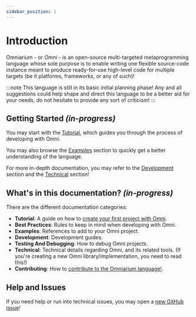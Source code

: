 ```yaml
---
sidebar_position: 1
---
```


# Introduction

Omniarium - or *Omni* - is an open-source multi-targeted metaprogramming language whose sole purpose
is to enable writing one flexible source-code instance meant to produce ready-for-use high-level
code for multiple targets (be it platforms, frameworks, or any of such)!

:::note
This language is still in its basic initial planning phase! Any and all suggestions could help shape
and direct this language to be a better aid for your needs, do not hesitate to provide any sort of
criticism!
:::

## Getting Started _(in-progress)_

You may start with the [Tutorial](./tutorial/installs.md), which guides you through the process of
developing with Omni.

You may also browse the [Examples](#getting-started) section to quickly get a better understanding
of the language.

For more in-depth documentation, you may refer to the [Development](#getting-started) section
and the [Technical](#getting-started) section!

## What's in this documentation? _(in-progress)_

There are the different documentation categories:

- **Tutorial**: A guide on how to [create your first project with Omni](./tutorial/installs.md).
- **Best Practices**: Rules to keep in mind when developing with Omni.
- **Examples**: References to add to your Omni project.
- **Development**: Development guides.
- **Testing And Debugging**: How to debug Omni projects.
- **Technical**: Technical details regarding Omni, and its related tools. (If you're creating a new Omni library/implementation, you need to read this!)
- **Contributing**: How to [contribute to the Omniarium language!](./contribute/intro.md).

## Help and Issues

If you need help or run into technical issues, you may open a
[new GitHub issue](https://github.com/Ender-ing/omni/issues)!
